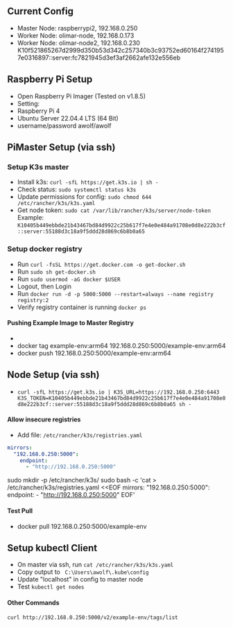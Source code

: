 ## Current Config

* Master Node: raspberrypi2, 192.168.0.250
* Worker Node: olimar-node, 192.168.0.173
* Worker Node: olimar-node2, 192.168.0.230
K10f521865267d2999d350b53d342c257340b3c93752ed60164f2741957e0316897::server:fc7821945d3ef3af2662afe132e556eb

## Raspberry Pi Setup

* Open Raspberry Pi Imager (Tested on v1.8.5)
* Setting:
* Raspberry Pi 4
* Ubuntu Server 22.04.4 LTS (64 Bit)
* username/password awolf/awolf

## PiMaster Setup (via ssh)

### Setup K3s master
* Install k3s: `curl -sfL https://get.k3s.io | sh -`
* Check status: `sudo systemctl status k3s`
* Update permissions for config: `sudo chmod 644 /etc/rancher/k3s/k3s.yaml`
* Get node token: `sudo cat /var/lib/rancher/k3s/server/node-token`
Example: `K10405b449ebbde21b43467bd84d9922c25b617f7e4e0e484a91708e0d8e222b3cf::server:55188d3c18a9f5ddd28d869c6b8b0a65`

### Setup docker registry
* Run `curl -fsSL https://get.docker.com -o get-docker.sh`
* Run `sudo sh get-docker.sh`
* Run `sudo usermod -aG docker $USER`
* Logout, then Login
* Run `docker run -d -p 5000:5000 --restart=always --name registry registry:2`
* Verify registry container is running `docker ps`

#### Pushing Example Image to Master Registry
* 
* docker tag example-env:arm64 192.168.0.250:5000/example-env:arm64
* docker push 192.168.0.250:5000/example-env:arm64

## Node Setup (via ssh)
* `curl -sfL https://get.k3s.io | K3S_URL=https://192.168.0.250:6443 K3S_TOKEN=K10405b449ebbde21b43467bd84d9922c25b617f7e4e0e484a91708e0d8e222b3cf::server:55188d3c18a9f5ddd28d869c6b8b0a65 sh -`

#### Allow insecure registries
* Add file: `/etc/rancher/k3s/registries.yaml`
```yaml
mirrors:
  "192.168.0.250:5000":
    endpoint:
      - "http://192.168.0.250:5000"
```

sudo mkdir -p /etc/rancher/k3s/
sudo bash -c 'cat > /etc/rancher/k3s/registries.yaml <<EOF
mirrors:
  "192.168.0.250:5000":
    endpoint:
      - "http://192.168.0.250:5000"
EOF'



#### Test Pull
* docker pull 192.168.0.250:5000/example-env

## Setup kubectl Client
* On master via ssh, run `cat /etc/rancher/k3s/k3s.yaml`
* Copy output to ` C:\Users\awolf\.kube\config`
* Update "localhost" in config to master node
* Test `kubectl get nodes`

#### Other Commands
```bash
curl http://192.168.0.250:5000/v2/example-env/tags/list


```